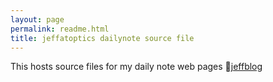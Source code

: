 ```yaml
---
layout: page
permalink: readme.html
title: jeffatoptics dailynote source file
---
```


This hosts source files for my daily note web pages 🔗[jeffblog](https://jeffatoptics.github.io/jeffblog)


